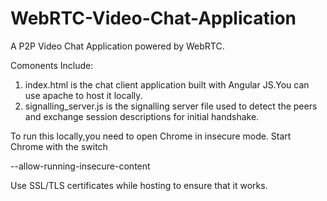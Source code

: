 # WebRTC-Video-Chat-Application

A P2P Video Chat Application powered by WebRTC.

Comonents Include:

1. index.html is the chat client application built with Angular JS.You can use apache to host it locally.
2. signalling_server.js is the signalling server file used to detect the peers and exchange session descriptions for initial handshake.

To run this locally,you need to open Chrome in insecure mode.
Start Chrome with the switch

--allow-running-insecure-content

Use SSL/TLS certificates while hosting to ensure that it works.
